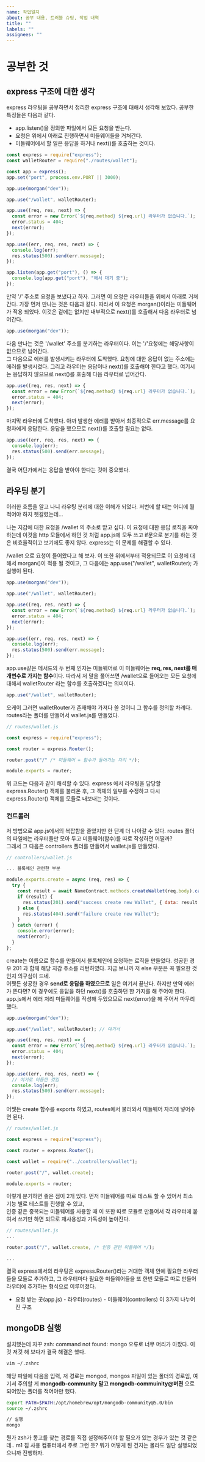 ```yaml
---
name: 작업일지
about: 공부 내용, 트러블 슈팅, 작업 내역
title: ""
labels: ""
assignees: ""
---
```


# 공부한 것

## express 구조에 대한 생각

express 라우팅을 공부하면서 정리한 express 구조에 대해서 생각해 보았다. 공부한 특징들은 다음과 같다.

- app.listen()을 정의한 파일에서 모든 요청을 받는다.
- 요청은 위에서 아래로 진행하면서 미들웨어들을 거쳐간다.
- 미들웨어에서 할 일은 응답을 하거나 next()를 호출하는 것이다.

```js
const express = require("express");
const walletRouter = require("./routes/wallet");

const app = express();
app.set("port", process.env.PORT || 3000);

app.use(morgan("dev"));

app.use("/wallet", walletRouter);

app.use((req, res, next) => {
  const error = new Error(`${req.method} ${req.url} 라우터가 없습니다.`);
  error.status = 404;
  next(error);
});

app.use((err, req, res, next) => {
  console.log(err);
  res.status(500).send(err.message);
});

app.listen(app.get("port"), () => {
  console.log(app.get("port"), "에서 대기 중");
});
```

만약 '/' 주소로 요청을 보냈다고 하자. 그러면 이 요청은 라우터들을 위에서 아래로 거쳐간다. 가장 먼저 만나는 것은 다음과 같다. 따라서 이 요청은 morgan()이라는 미들웨어가 적용 되었다. 이것은 겉에는 없지만 내부적으로 next()를 호출해서 다음 라우터로 넘어간다.

```js
app.use(morgan("dev"));
```

다음 만나는 것은 '/wallet' 주소를 분기하는 라우터이다. 이는 '/'요청에는 해당사항이 없으므로 넘어간다.  
그 다음으로 에러를 발생시키는 라우터에 도착했다. 요청에 대한 응답이 없는 주소에는 에러를 발생시켰다. 그리고 라우터는 응답이나 next()를 호출해야 한다고 했다. 여기서는 응답하지 않으므로 next()를 호출해 다음 라우터로 넘어간다.

```js
app.use((req, res, next) => {
  const error = new Error(`${req.method} ${req.url} 라우터가 없습니다.`);
  error.status = 404;
  next(error);
});
```

마지막 라우터에 도착했다. 아까 발생한 에러를 받아서 최종적으로 err.message를 요청자에게 응답한다. 응답을 했으므로 next()를 호출할 필요는 없다.

```js
app.use((err, req, res, next) => {
  console.log(err);
  res.status(500).send(err.message);
});
```

결국 어딘가에서는 응답을 받아야 한다는 것이 중요했다.

## 라우팅 분기

이러한 흐름을 알고 나니 라우팅 분리에 대한 이해가 되었다. 저번에 할 때는 어디에 뭘 적어야 하지 헷갈렸는데...

나는 지갑에 대한 요청을 /wallet 의 주소로 받고 싶다. 이 요청에 대한 응답 로직을 짜야 하는데 이것을 http 모듈에서 하던 것 처럼 app.js에 모두 쓰고 if문으로 분기를 하는 것은 비효율적이고 보기에도 좋지 않다. express는 이 문제를 해결할 수 있다.

/wallet 으로 요청이 들어왔다고 해 보자. 이 또한 위에서부터 적용되므로 이 요청에 대해서 morgan()이 적용 될 것이고, 그 다음에는 app.use("/wallet", walletRouter); 가 실행이 된다.

```js
app.use(morgan("dev"));

app.use("/wallet", walletRouter);

app.use((req, res, next) => {
  const error = new Error(`${req.method} ${req.url} 라우터가 없습니다.`);
  error.status = 404;
  next(error);
});

app.use((err, req, res, next) => {
  console.log(err);
  res.status(500).send(err.message);
});
```

app.use같은 메서드의 두 번째 인자는 미들웨어로 이 미들웨어는 **req, res, next를 매개변수로 가지는 함수**이다. 따라서 저 말을 풀어쓰면 /wallet으로 들어오는 모든 요청에 대해서 walletRouter 라는 함수를 호출하겠다는 의미이다.

```js
app.use("/wallet", walletRouter);
```

오케이 그러면 walletRouter가 존재해야 가져다 쓸 것이니 그 함수를 정의할 차례다.
routes라는 폴더를 만들어서 wallet.js를 만들었다.

```js
// routes/wallet.js

const express = require("express");

const router = express.Router();

router.post("/" /* 미들웨어 = 함수가 들어가는 자리 */);

module.exports = router;
```

위 코드는 다음과 같이 해석할 수 있다. express 에서 라우팅을 담당할 express.Router() 객체를 불러온 후, 그 객체의 일부를 수정하고 다시 express.Router() 객체를 모듈로 내보내는 것이다.

### 컨트롤러

저 방법으로 app.js에서의 복잡함을 줄였지만 한 단계 더 나아갈 수 있다. routes 폴더의 파일에는 라우터들만 모아 두고 미들웨어(함수)를 따로 작성하면 어떨까?  
그래서 그 다음은 controllers 폴더를 만들어서 wallet.js를 만들었다.

```js
// controllers/wallet.js

... 블록체인 관련한 부분

module.exports.create = async (req, res) => {
  try {
    const result = await NameContract.methods.createWallet(req.body).call();
    if (result) {
      res.status(201).send("success create new Wallet", { data: result });
    } else {
      res.status(404).send("failure create new Wallet");
    }
  } catch (error) {
    console.error(error);
    next(error);
  }
};
```

create는 이름으로 함수를 만들어서 블록체인에 요청하는 로직을 만들었다. 성공한 경우 201 과 함께 해당 지갑 주소를 리턴하였다. 지금 보니까 저 else 부분은 꼭 필요한 것인지 의구심이 드네.  
어쨋든 성공한 경우 **send로 응답을 하였으므로** 일은 여기서 끝난다. 하지만 만약 에러가 뜬다면? 이 경우에도 응답을 하던 next()를 호출하던 한 가지를 해 주어야 한다. app.js에서 에러 처리 미들웨어를 작성해 두었으므로 next(error)을 해 주어서 마무리했다.

```js
app.use(morgan("dev"));

app.use("/wallet", walletRouter); // 여기서

app.use((req, res, next) => {
  const error = new Error(`${req.method} ${req.url} 라우터가 없습니다.`);
  error.status = 404;
  next(error);
});

app.use((err, req, res, next) => {
  // 여기로 이동한 것임
  console.log(err);
  res.status(500).send(err.message);
});
```

어쩃든 create 함수를 exports 하였고, routes에서 불러와서 미들웨어 자리에 넣어주면 된다.

```js
// routes/wallet.js

const express = require("express");

const router = express.Router();

const wallet = require("../controllers/wallet");

router.post("/", wallet.create);

module.exports = router;
```

이렇게 분기하면 좋은 점이 2개 있다. 먼저 미들웨어를 따로 테스트 할 수 있어서 최소 기능 별로 테스트틀 진행할 수 있고,  
인증 같은 중복되는 미들웨어를 사용할 때 이 또한 따로 모듈로 만들어서 각 라우터에 붙여서 쓰기만 하면 되므로 재사용성과 가독성이 높아진다.

```js
// routes/wallet.js
...

router.post("/", wallet.create, /* 인증 관련 미들웨어 */);

...
```

결국 express에서의 라우팅은 express.Router()라는 거대한 객체 안에 필요한 라우터들을 모듈로 추가하고, 그 라우터마다 필요한 미들웨어들을 또 한번 모듈로 따로 만들어 라우터에 추가하는 형식으로 이루어졌다.

- 요청 받는 곳(app.js) - 라우터(routes) - 미들웨어(controllers) 이 3가지 나누어진 구조

## mongoDB 실행

설치했는데 자꾸 zsh: command not found: mongo 오류로 너무 머리가 아팠다. 이것 저것 해 보다가 결국 해결은 했다.

```bash
vim ~/.zshrc
```

해당 파일에 다음을 입력, 저 경로는 mongod, mongos 파일이 있는 폴더의 경로임, 여기서 주의할 게 **mongodb-community 말고 mongodb-commuinity@버젼** 으로 되어있는 폴더를 적어야만 했다.

```bash
export PATH=$PATH:/opt/homebrew/opt/mongodb-community@5.0/bin
source ~/.zshrc

// 실행
mongo
```

뭔가 zsh가 몽고를 찾는 경로를 직접 설정해주어야 할 필요가 있는 경우가 있는 것 같은데.. m1 칩 사용 컴퓨터에서 주로 그런 듯? 뭐가 어떻게 된 건지는 몰라도 일단 실행되었으니까 진행하자.
